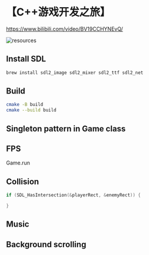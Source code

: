 # 【C++游戏开发之旅】

https://www.bilibili.com/video/BV19CCHYNEvQ/

![resources](https://pan.baidu.com/s/1sTj6cp49sxvMWmfWGhvmgw?pwd=2bk8)

## Install SDL

```sh
brew install sdl2_image sdl2_mixer sdl2_ttf sdl2_net
```

## Build

```sh
cmake -B build
cmake --build build
```

## Singleton pattern in Game class

## FPS

Game.run

## Collision

```c
if (SDL_HasIntersection(&playerRect, &enemyRect)) {

}
```

## Music

## Background scrolling
